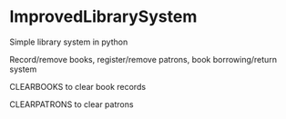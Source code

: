 # ImprovedLibrarySystem

Simple library system in python

Record/remove books, register/remove patrons, book borrowing/return system

CLEARBOOKS to clear book records

CLEARPATRONS to clear patrons
